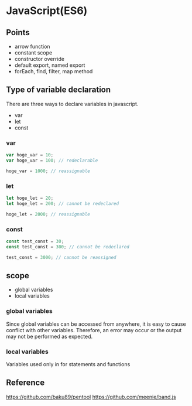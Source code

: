 # JavaScript(ES6)

## Points

- arrow function
- constant scope
- constructor override
- default export, named export
- forEach, find, filter, map method

## Type of variable declaration

There are three ways to declare variables in javascript.

- var
- let
- const

### var

```js
var hoge_var = 10;
var hoge_var = 100; // redeclarable

hoge_var = 1000; // reassignable
```

### let

```js
let hoge_let = 20;
let hoge_let = 200; // cannot be redeclared

hoge_let = 2000; // reassignable
```

### const

```js
const test_const = 30;
const test_const = 300; // cannot be redeclared

test_const = 3000; // cannot be reassigned
```

## scope

- global variables
- local variables

### global variables

Since global variables can be accessed from anywhere, it is easy to cause conflict with other variables.
Therefore, an error may occur or the output may not be performed as expected.

### local variables

Variables used only in for statements and functions

## Reference

<https://github.com/baku89/pentool>
<https://github.com/meenie/band.js>
